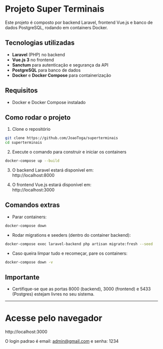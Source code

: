 
# Projeto Super Terminais

Este projeto é composto por backend Laravel, frontend Vue.js e banco de dados PostgreSQL, rodando em containers Docker.

## Tecnologias utilizadas

- **Laravel** (PHP) no backend  
- **Vue.js 3** no frontend  
- **Sanctum** para autenticação e segurança da API  
- **PostgreSQL** para banco de dados  
- **Docker** e **Docker Compose** para containerização  

## Requisitos

- Docker e Docker Compose instalado

## Como rodar o projeto

1. Clone o repositório

```bash
git clone https://github.com/JoaoToga/superterminais
cd superterminais
```

2. Execute o comando para construir e iniciar os containers

```bash
docker-compose up --build
```

3. O backend Laravel estará disponível em:  
http://localhost:8000

4. O frontend Vue.js estará disponível em:  
http://localhost:3000

## Comandos extras

- Parar containers:

```bash
docker-compose down
```

- Rodar migrations e seeders (dentro do container backend):

```bash
docker-compose exec laravel-backend php artisan migrate:fresh --seed
```

- Caso queira limpar tudo e recomeçar, pare os containers:

```bash
docker-compose down -v
```

## Importante

- Certifique-se que as portas 8000 (backend), 3000 (frontend) e 5433 (Postgres) estejam livres no seu sistema.

---


# Acesse pelo navegador

http://localhost:3000

O login padrao é email: admin@gmail.com e senha: 1234

